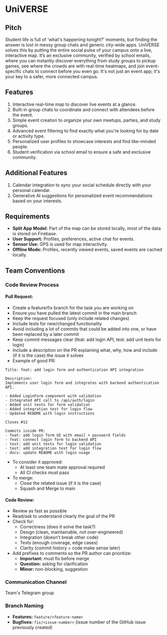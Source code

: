 # UniVERSE

## Pitch
Student life is full of 'what's happening tonight?' moments, but finding the answer is lost in messy group chats and generic city-wide apps. UniVERSE solves this by putting the entire social pulse of your campus onto a live, interactive map. It’s an exclusive community, verified by school emails, where you can instantly discover everything from study groups to pickup games, see where the crowds are with real-time heatmaps, and join event-specific chats to connect before you even go. It's not just an event app; it's your key to a safer, more connected campus.

## Features
1. Interactive real-time map to discover live events at a glance.
2. Built-in group chats to coordinate and connect with attendees before the event.
3. Simple event creation to organize your own meetups, parties, and study groups.
4. Advanced event filtering to find exactly what you're looking for by date or activity type.
5. Personalized user profiles to showcase interests and find like-minded people.
6. Student verification via school email to ensure a safe and exclusive community.

## Additional Features
1. Calendar integration to sync your social schedule directly with your personal calendar.
2. Generative AI suggestions for personalized event recommendations based on your interests.

## Requirements
- **Split App Model:** Part of the map can be stored locally, most of the data is stored on Firebase.
- **User Support:** Profiles, preferences, active chat for events.
- **Sensor Use:** GPS is used for map interactivity.
- **Offline Mode:** Profiles, recently viewed events, saved events are cached locally.

## Team Conventions

### Code Review Process
#### Pull Request:
* Create a feature/fix branch for the task you are working on
* Ensure you have pulled the latest commit in the main branch
* Keep the request focused (only include related changes)
* Include tests for new/changed functionality
* Avoid including a lot of commits that could be added into one, or have been replaced by a later commit
* Keep commit messages clear (feat: add login API, test: add unit tests for login)
* Include a description on the PR explaining what, why, how and include (if it is the case) the issue it solves
* Example of good PR:
```
Title: feat: add login form and authentication API integration

Description:
Implements user login form and integrates with backend authentication API.

- Added LoginForm component with validation
- Integrated API call to /api/auth/login
- Added unit tests for form validation
- Added integration test for login flow
- Updated README with login instructions

Closes #12

Commits inside PR:
- feat: add login form UI with email + password fields
- feat: connect login form to backend API
- test: add unit tests for login validation
- test: add integration test for login flow
- docs: update README with login usage
```
* To consider it approved:
   * At least one team mate approval required
   * All CI checks must pass
* To merge: 
   * Close the related issue (if it is the case)
   * Squash and Merge to main

#### Code Review: 
* Review as fast as possible
* Read/ask to understand clearly the goal of the PR
* Check for:
   * Correctness (does it solve the task?)
   * Design (clean, maintainable, not over-engineered)
   * Integration (doesn't break other code)
   * Tests (enough coverage, edge cases)
   * Clarity (commit history + code make sense later)
* Add prefixes to comments so the PR author can prioritize:
   * **Important:** must fix before merge
   * **Question:** asking for clarification
   * **Minor:** non-blocking, suggestion
 
### Communication Channel 
Team's Telegram group

### Branch Naming 
- **Features:** `feature/<feature-name>`  
- **Bugfixes:** `fix/<issue-number>` (issue number of the GitHub issue previously created)
